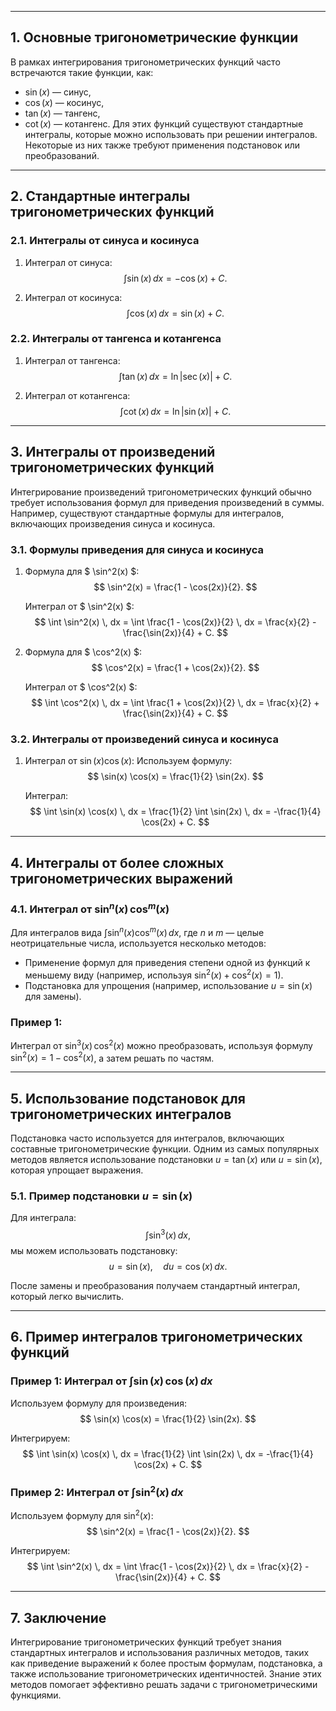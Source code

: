 

---

## 1. Основные тригонометрические функции

В рамках интегрирования тригонометрических функций часто встречаются такие функции, как:
- $\sin(x)$ — синус,
- $\cos(x)$ — косинус,
- $\tan(x)$ — тангенс,
- $\cot(x)$ — котангенс.
Для этих функций существуют стандартные интегралы, которые можно использовать при решении интегралов. Некоторые из них также требуют применения подстановок или преобразований.

---

## 2. Стандартные интегралы тригонометрических функций

### 2.1. Интегралы от синуса и косинуса

1. Интеграл от синуса:
   $$
   \int \sin(x) \, dx = -\cos(x) + C.
   $$

2. Интеграл от косинуса:
   $$
   \int \cos(x) \, dx = \sin(x) + C.
   $$

### 2.2. Интегралы от тангенса и котангенса

1. Интеграл от тангенса:
   $$
   \int \tan(x) \, dx = \ln|\sec(x)| + C.
   $$

2. Интеграл от котангенса:
   $$
   \int \cot(x) \, dx = \ln|\sin(x)| + C.
   $$


---

## 3. Интегралы от произведений тригонометрических функций

Интегрирование произведений тригонометрических функций обычно требует использования формул для приведения произведений в суммы. Например, существуют стандартные формулы для интегралов, включающих произведения синуса и косинуса.

### 3.1. Формулы приведения для синуса и косинуса

1. Формула для $ \sin^2(x) $:
   $$
   \sin^2(x) = \frac{1 - \cos(2x)}{2}.
   $$

   Интеграл от $ \sin^2(x) $:
   $$
   \int \sin^2(x) \, dx = \int \frac{1 - \cos(2x)}{2} \, dx = \frac{x}{2} - \frac{\sin(2x)}{4} + C.
   $$

2. Формула для $ \cos^2(x) $:
   $$
   \cos^2(x) = \frac{1 + \cos(2x)}{2}.
   $$

   Интеграл от $ \cos^2(x) $:
   $$
   \int \cos^2(x) \, dx = \int \frac{1 + \cos(2x)}{2} \, dx = \frac{x}{2} + \frac{\sin(2x)}{4} + C.
   $$

### 3.2. Интегралы от произведений синуса и косинуса

1. Интеграл от $\sin(x) \cos(x)$:
   Используем формулу:
   $$
   \sin(x) \cos(x) = \frac{1}{2} \sin(2x).
   $$

   Интеграл:
   $$
   \int \sin(x) \cos(x) \, dx = \frac{1}{2} \int \sin(2x) \, dx = -\frac{1}{4} \cos(2x) + C.
   $$

---

## 4. Интегралы от более сложных тригонометрических выражений

### 4.1. Интеграл от $\sin^n(x) \, \cos^m(x)$

Для интегралов вида $\int \sin^n(x) \cos^m(x) \, dx$, где $n$ и $m$ — целые неотрицательные числа, используется несколько методов:
- Применение формул для приведения степени одной из функций к меньшему виду (например, используя $\sin^2(x) + \cos^2(x) = 1$).
- Подстановка для упрощения (например, использование $u = \sin(x)$ для замены).

### Пример 1:
Интеграл от $\sin^3(x) \, \cos^2(x)$ можно преобразовать, используя формулу $\sin^2(x) = 1 - \cos^2(x)$, а затем решать по частям.

---

## 5. Использование подстановок для тригонометрических интегралов

Подстановка часто используется для интегралов, включающих составные тригонометрические функции. Одним из самых популярных методов является использование подстановки $u = \tan(x)$ или $u = \sin(x)$, которая упрощает выражения.

### 5.1. Пример подстановки $u = \sin(x)$

Для интеграла:
$$
\int \sin^3(x) \, dx,
$$
мы можем использовать подстановку:
$$
u = \sin(x), \quad du = \cos(x) \, dx.
$$

После замены и преобразования получаем стандартный интеграл, который легко вычислить.

---

## 6. Пример интегралов тригонометрических функций

### Пример 1: Интеграл от $\int \sin(x) \, \cos(x) \, dx$

Используем формулу для произведения:
$$
\sin(x) \cos(x) = \frac{1}{2} \sin(2x).
$$

Интегрируем:
$$
\int \sin(x) \cos(x) \, dx = \frac{1}{2} \int \sin(2x) \, dx = -\frac{1}{4} \cos(2x) + C.
$$

### Пример 2: Интеграл от $\int \sin^2(x) \, dx$

Используем формулу для $\sin^2(x)$:
$$
\sin^2(x) = \frac{1 - \cos(2x)}{2}.
$$

Интегрируем:
$$
\int \sin^2(x) \, dx = \int \frac{1 - \cos(2x)}{2} \, dx = \frac{x}{2} - \frac{\sin(2x)}{4} + C.
$$

---

## 7. Заключение

Интегрирование тригонометрических функций требует знания стандартных интегралов и использования различных методов, таких как приведение выражений к более простым формулам, подстановка, а также использование тригонометрических идентичностей. Знание этих методов помогает эффективно решать задачи с тригонометрическими функциями.
